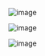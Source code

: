 ![image](https://github.com/karanbaghel/video-hub/assets/96646893/a5e74557-6ec4-420e-8ac3-4310463c2e77)

![image](https://github.com/karanbaghel/video-hub/assets/96646893/819b4a78-e5c0-4440-b7ae-6a91210834b8)

![image](https://github.com/karanbaghel/video-hub/assets/96646893/8ac1aff5-b6b3-41a5-9e14-70a54d01ec12)


